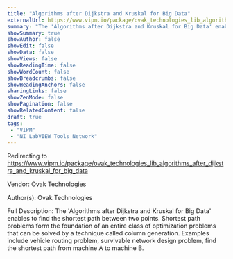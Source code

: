 ```yaml
---
title: "Algorithms after Dijkstra and Kruskal for Big Data"
externalUrl: https://www.vipm.io/package/ovak_technologies_lib_algorithms_after_dijkstra_and_kruskal_for_big_data
summary: "The 'Algorithms after Dijkstra and Kruskal for Big Data' enables to find the shortest path between two points."
showSummary: true
showAuthor: false
showEdit: false
showData: false
showViews: false
showReadingTime: false
showWordCount: false
showBreadcrumbs: false
showHeadingAnchors: false
sharingLinks: false
showZenMode: false
showPagination: false
showRelatedContent: false
draft: true
tags:
 - "VIPM"
 - "NI LabVIEW Tools Network"
---
```


Redirecting to https://www.vipm.io/package/ovak_technologies_lib_algorithms_after_dijkstra_and_kruskal_for_big_data

Vendor: Ovak Technologies

Author(s): Ovak Technologies
 
Full Description:
The 'Algorithms after Dijkstra and Kruskal for Big Data' enables to find the shortest path between two points. Shortest path problems form the foundation of an entire class of optimization problems that can be solved by a technique called column generation. Examples include vehicle routing problem, survivable network design problem, find the shortest path from machine A to machine B.
